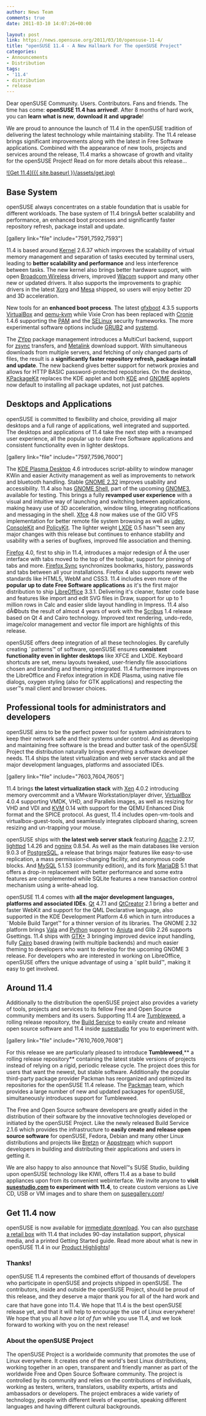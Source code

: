 ```yaml
---
author: News Team
comments: true
date: 2011-03-10 14:07:26+00:00

layout: post
link: https://news.opensuse.org/2011/03/10/opensuse-11-4/
title: "openSUSE 11.4 - A New Hallmark For The openSUSE Project"
categories:
- Announcements
- Distribution
tags:
- '11.4'
- distribution
- release
---
```

Dear openSUSE Community. Users. Contributors. Fans and friends. The time has come: **openSUSE 11.4 has arrived!**. After 8 months of hard work, you can **learn what is new**, **download it** **and** **upgrade**!

We are proud to announce the launch of 11.4 in  the openSUSE tradition of delivering the latest technology while  maintaining stability. The 11.4 release brings significant improvements along with the latest in Free Software  applications. Combined  with the appearance of new tools, projects and services around the release, 11.4 marks a  showcase of growth and vitality for the openSUSE Project! Read on for more details about this release...


[![Get 11.4]({{ site.baseurl }}/assets/get.jpg)](http://software.opensuse.org)





## <!-- more -->Base System


openSUSE always concentrates on a stable foundation that is usable for different workloads. The base system of 11.4 bringsÂ better  scalability and performance, an enhanced boot processes and significantly faster repository refresh, package install and update.

[gallery link="file" include="7591,7592,7593"]

11.4 is based around [Kernel](http://www.kernel.org) 2.6.37 which improves the scalability of virtual memory management and  separation of tasks executed by terminal users, leading to **better  scalability and performance** and less interference between tasks. The new kernel also brings better hardware support,  with open [Broadcom Wireless](http://www.broadcom.com/products/?industry_id=2) drivers, improved [Wacom](http://www.wacom.com) support and many other new  or updated drivers. It also supports the improvements to graphic drivers in the latest [Xorg](http://www.x.org/) and [Mesa](http://www.mesa3d.org/) shipped, so users will enjoy better 2D and 3D acceleration.

New tools for an **enhanced boot process**. The latest [gfxboot](http://en.opensuse.org/SDB:Gfxboot) 4.3.5 supports [VirtualBox](http://www.virtualbox.org/) and [qemu-kvm](http://www.linux-kvm.org/) while Vixie Cron has been replaced with [Cronie](https://fedorahosted.org/cronie/) 1.4.6 supporting the [PAM](http://www.kernel.org/pub/linux/libs/pam/) and the [SELinux](http://www.nsa.gov/research/selinux/) security frameworks. The more experimental software options include [GRUB2](http://www.gnu.org/software/grub/) and [systemd](http://www.freedesktop.org/wiki/Software/systemd).

The [ZYpp](http://en.opensuse.org/Portal:Libzypp) package management introduces a MultiCurl backend, support for [zsync](http://zsync.moria.org.uk/) transfers, and [Metalink](http://www.metalinker.org/) download support. With simultaneous downloads from multiple servers, and fetching of only changed parts of files, the result is a **significantly faster repository refresh, package install and update**. The new backend gives better support for network proxies and allows for HTTP BASIC password-protected repositories.  On the desktop, [KPackageKit](http://www.packagekit.org/) replaces the KDE applet and both [KDE](http://www.kde.org/) and  [GNOME](http://www.gnome.org/) applets now default to installing all package updates, not just patches.


## Desktops and Applications


openSUSE  is committed to flexibility and choice, providing all major desktops and a full range of applications, well integrated and  supported. The desktops and applications of 11.4 take the next step with a revamped user experience, all the popular up to date Free Software applications and consistent functionality even in lighter desktops.

[gallery link="file" include="7597,7596,7600"]

The [KDE Plasma Desktop](http://www.kde.org/workspaces/plasmadesktop/) 4.6  introduces script-ability to window manager KWin and easier Activity  management as well as improvements to network and bluetooth handling.  Stable [GNOME 2.32](http://library.gnome.org/misc/release-notes/2.32/) improves usability and accessibility. 11.4  also has [GNOME Shell](http://live.gnome.org/GnomeShell), part of the upcoming [GNOME3](http://www.gnome3.org/), available for  testing. This brings a fully **revamped user experience** with a visual and  intuitive way of launching and switching between applications, making  heavy use of 3D acceleration, window tiling, integrating  notifications and messaging in the shell. [Xfce](http://www.xfce.org/) 4.8  now makes use of the GIO VFS implementation for better remote  file system browsing as well as [udev](http://www.kernel.org/pub/linux/utils/kernel/hotplug/udev.html), [ConsoleKit](http://www.freedesktop.org/wiki/Software/ConsoleKit) and [PolicyKit](http://www.freedesktop.org/wiki/Software/PolicyKit). The  lighter weight [LXDE](http://lxde.org/) 0.5  hasn™t seen any major changes with this release but continues to  enhance stability and usability with a series of bugfixes, improved file  association and theming.

[Firefox](http://www.mozilla.com/en-US/firefox/) 4.0, first to ship in 11.4, introduces a major redesign of Â the user interface with tabs moved to the top of the toolbar, support for pinning of tabs and more. [Firefox Sync](https://wiki.mozilla.org/Firefox_Sync) synchronizes bookmarks, history, passwords and tabs between  all your installations. Firefox 4 also supports newer web standards like HTML5, WebM and CSS3. 11.4 includes even more of the **popular up to date Free Software applications** as it's the first major distribution to ship [LibreOffice](http://www.libreoffice.org/) 3.3.1. Delivering it's cleaner, faster code base and features like import and edit SVG files in Draw, support for up to 1 million rows in Calc and easier slide layout handling in Impress. 11.4 also dÃ©buts the result of almost 4 years of work with the [Scribus](http://www.scribus.net/) 1.4  release based on Qt 4 and Cairo technology. Improved text rendering,  undo-redo, image/color management and vector file import are  highlights of this release.

openSUSE offers deep integration  of all these technologies. By carefully creating ˜patterns™ of  software, openSUSE ensures **consistent functionality even in lighter  desktops** like XFCE and LXDE. Keyboard shortcuts are set, menu layouts tweaked, user-friendly file associations  chosen and branding and theming integrated. 11.4 furthermore  improves on the LibreOffice and Firefox integration in KDE Plasma, using  native file dialogs, oxygen styling (also for GTK applications) and respecting the user™s mail client and browser choices.


## Professional tools for administrators and developers


openSUSE  aims to be the perfect power tool for system administrators to keep  their network safe and their systems under control. And as developing and maintaining free software is the bread and butter task of the openSUSE Project the distribution naturally brings everything a software developer needs. 11.4 ships the latest virtualization and web server stacks and all the major development languages, platforms and associated IDEs.

[gallery link="file" include="7603,7604,7605"]

11.4 brings **the latest virtualization stack** with [Xen](http://www.xen.org/) 4.0.2 introducing  memory overcommit and a VMware Workstation/player driver, [VirtualBox](http://www.virtualbox.org/) 4.0.4 supporting VMDK, VHD, and Parallels images, as well as resizing  for VHD and VDI and [KVM](http://www.linux-kvm.org/) 0.14 with support for the QEMU Enhanced Disk format and the SPICE protocol. As guest, 11.4 includes open-vm-tools and virtualbox-guest-tools, and seamlessly integrates clipboard sharing, screen resizing and un-trapping your mouse.

openSUSE ships with **the latest web server stack** featuring [Apache](http://www.apache.org/) 2.2.17, [lighttpd](http://www.lighttpd.net/) 1.4.26 and [ngninx](http://nginx.net/) 0.8.54. As well as the main databases like version 9.0.3 of [PostgreSQL](http://www.postgresql.org/), a release that  brings major features like easy-to-use replication, a mass  permission-changing facility, and anonymous code blocks. And [MySQL](http://www.mysql.com/) 5.1.53  (community edition), and its fork [MariaDB](http://mariadb.org/) 5.1 that offers a drop-in  replacement with better performance and some extra features are  complemented while SQLite features a new transaction control mechanism using a write-ahead log.

openSUSE 11.4 comes with **all the major development languages, platforms and associated IDEs**. [Qt](http://qt.nokia.com/) 4.7.1 and [QtCreator](http://qt.nokia.com/products/developer-tools/) 2.1 bring a better and faster WebKit and support for the QML Declarative language, also supported in the KDE Development Platform 4.6 which in turn introduces a ˜Mobile Build Target™ for a thinner version of its libraries. The GNOME 2.32 platform brings [Vala](http://live.gnome.org/Vala) and [Python](http://www.python.org/) support to [Anjuta](http://www.anjuta.org/) and Glib 2.26 supports Gsettings. 11.4 ships with [GTK+](http://www.gtk.org/) 3 bringing  improved device input handling, fully [Cairo](http://library.gnome.org/devel/cairo/) based drawing (with  multiple backends) and much easier theming to developers who want to  develop for the upcoming GNOME 3 release. For developers who are  interested in working on LibreOffice, openSUSE offers the unique advantage of using a ˜split build™, making it easy to get involved.


## Around 11.4


Additionally to the distribution the  openSUSE project also provides a variety of tools, projects and services to its fellow Free and Open Source community members and its users. Supporting 11.4 are [Tumbleweed](http://en.opensuse.org/Portal:Tumbleweed), a rolling release repository, the [Build Service](http://build.opensuse.org) to easily create and release open source  software and 11.4 inside [susestudio](http://susestudio.com) for you to experiment with.

[gallery link="file" include="7610,7609,7608"]

For this release we are particularly  pleased to introduce **Tumbleweed**,** a rolling release repository** containing the latest stable versions of projects instead of relying on a  rigid, periodic release cycle. The project does this for users that want  the newest, but stable software. Additionally the popular third-party package provider Packman  has reorganized and optimized its repositories for the openSUSE 11.4  release. The [Packman](http://packman.links2linux.org) team, which provides a large number of new and  updated packages for openSUSE, simultaneously introduces support for  Tumbleweed.

The Free and Open Source software developers are greatly aided in the distribution of their software by the innovative  technologies  developed or initiated by the openSUSE Project. Like the newly released Build Service 2.1.6 which provides the infrastructure to **easily create and release open source  software** for openSUSE, Fedora, Debian and many other Linux distributions and projects like [Bretzn](http://socialdesktop.org/bretzn/) or [Appstream](http://distributions.freedesktop.org/wiki/AppStream) which  support developers in building and distributing their applications and users in getting it.

We are also happy to also announce that Novell™s SUSE Studio,  building upon openSUSE technology like KIWI, offers 11.4 as a  base to build appliances upon from its convenient webinterface. We  invite anyone to **visit [susestudio.com](http://susestudio.com/) to experiment with 11.4**, to create custom versions as Live CD, USB or VM images and to share them on [susegallery.com](http://www.susegallery.com)!


## Get 11.4 now


openSUSE is now available for [immediate download](http://software.opensuse.org/). You can also [purchase a retail box](http://en.opensuse.org/Buy_openSUSE) with 11.4 that includes 90-day installation support, physical media, and a printed Getting Started guide. Read more about what is new in openSUSE 11.4 in our [Product Highlights](http://en.opensuse.org/Product_highlights)!


### Thanks!


openSUSE 11.4 represents the combined effort of thousands of  developers who participate in openSUSE and projects shipped in  openSUSE. The contributors, inside and outside the openSUSE Project,  should be proud of this release, and they deserve a major thank you  for all of the hard work and care that have gone into 11.4. We hope that 11.4 is the best openSUSE release yet, and that it will help  to encourage the use of Linux everywhere! We hope that you all _have a lot of fun_ while you use 11.4, and we look forward to working with you on the next release!


### About the openSUSE Project


The openSUSE Project is a  worldwide community that promotes the use  of Linux everywhere. It  creates one of the world's best Linux  distributions, working together in  an open, transparent and friendly  manner as part of the worldwide Free and Open Source Software community.  The project is controlled by its community and relies on the   contributions of individuals, working as testers, writers, translators,   usability experts, artists and ambassadors or developers. The project   embraces a wide variety of technology, people with different levels of   expertise, speaking different languages and having different cultural   backgrounds.		
